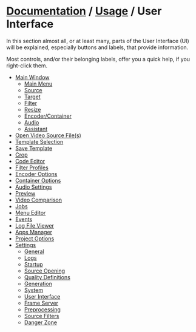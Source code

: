 ﻿# [Documentation](../../README.md) / [Usage](../README.md) / User Interface

In this section almost all, or at least many, parts of the User Interface (UI) will be explained,
especially buttons and labels, that provide information.

Most controls, and/or their belonging labels, offer you a quick help, if you right-click them.

- [Main Window](Main.md)
    - [Main Menu](Main.md#main-menu)
    - [Source](Main.md#source)
    - [Target](Main.md#target)
    - [Filter](Main.md#filter)
    - [Resize](Main.md#resize)
    - [Encoder/Container](Main.md#encodercontainer)
    - [Audio](Main.md#audio)
    - [Assistant](Main.md#assistant)
- [Open Video Source File(s)](Opening.md)
- [Template Selection](Template-Selection.md)
- [Save Template](Save-Template.md)
- [Crop](Crop.md)
- [Code Editor](Code-Editor.md)
- [Filter Profiles](Filter-Profiles.md)
- [Encoder Options](Encoder-Options.md)
- [Container Options](Container-Options.md)
- [Audio Settings](Audio-Settings.md)
- [Preview](Preview.md)
- [Video Comparison](Video-Comparison.md)
- [Jobs](Jobs.md)
- [Menu Editor](Menu-Editor.md)
- [Events](Events.md)
- [Log File Viewer](Log-File-Viewer.md)
- [Apps Manager](Apps-Manager.md)
- [Project Options](Project-Options.md)
- [Settings](Settings.md)
    - [General](Settings.md#general)
    - [Logs](Settings.md#logs)
    - [Startup](Settings.md#startup)
    - [Source Opening](Settings.md#source-opening)
    - [Quality Definitions](Settings.md#quality-definitions)
    - [Generation](Settings.md#generation)
    - [System](Settings.md#system)
    - [User Interface](Settings.md#user-interface)
    - [Frame Server](Settings.md#frameserver)
    - [Preprocessing](Settings.md#preprocessing)
    - [Source Filters](Settings.md#source-filters)
    - [Danger Zone](Settings.md#danger-zone)
